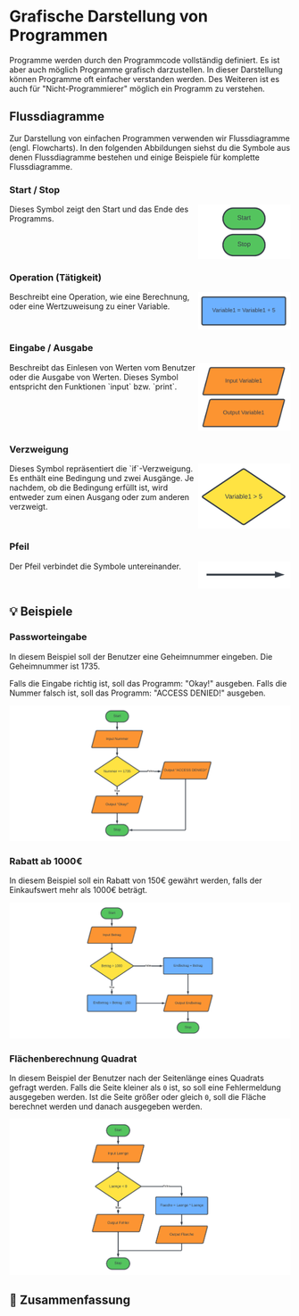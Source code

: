# Grafische Darstellung von Programmen

Programme werden durch den Programmcode vollständig definiert.
Es ist aber auch möglich Programme grafisch darzustellen.
In dieser Darstellung können Programme oft einfacher verstanden werden.
Des Weiteren ist es auch für "Nicht-Programmierer" möglich ein Programm zu verstehen.

## Flussdiagramme

Zur Darstellung von einfachen Programmen verwenden wir Flussdiagramme
(engl. Flowcharts).
In den folgenden Abbildungen siehst du die Symbole aus
denen Flussdiagramme bestehen und einige Beispiele für komplette Flussdiagramme.

### Start / Stop
<img style="float: right; width:33%" src="./images/start_stop.png">
Dieses Symbol zeigt den Start und das Ende des Programms.
<div style="clear:both;"></div>

### Operation (Tätigkeit)
<img style="float: right; width:33%" src="./images/process.png">
Beschreibt eine Operation, wie eine Berechnung,
oder eine Wertzuweisung zu einer Variable.
<div style="clear:both;"></div>

### Eingabe / Ausgabe
<img style="float: right; width:33%" src="./images/input_output.png">
Beschreibt das Einlesen von Werten vom Benutzer oder die 
Ausgabe von Werten. Dieses Symbol entspricht den Funktionen `input` bzw. `print`.
<div style="clear:both;"></div>

### Verzweigung
<img style="float: right; width:33%" src="./images/decision.png">
Dieses Symbol repräsentiert die `if`-Verzweigung.
Es enthält eine Bedingung und zwei Ausgänge.
Je nachdem, ob die Bedingung erfüllt ist, wird entweder
zum einen Ausgang oder zum anderen verzweigt.
<div style="clear:both;"></div>

### Pfeil
<img style="float: right; width:33%" src="./images/arrow.png">
Der Pfeil verbindet die Symbole untereinander.
<div style="clear:both;"></div>


## 💡 Beispiele


### Passworteingabe

In diesem Beispiel soll der Benutzer eine Geheimnummer eingeben.
Die Geheimnummer ist 1735.

Falls die Eingabe richtig ist, soll das Programm: "Okay!" ausgeben.
Falls die Nummer falsch ist, soll das Programm: "ACCESS DENIED!" ausgeben.

![Flussdiagramm einer einfachen Passworteingabe](./images/beispiel1_small.png)

### Rabatt ab 1000€

In diesem Beispiel soll ein Rabatt von 150€ gewährt werden,
falls der Einkaufswert mehr als 1000€ beträgt.

![Flussdiagramm des Rabattberechnungsprogramms](./images/beispiel2_small.png)

### Flächenberechnung Quadrat

In diesem Beispiel der Benutzer nach der Seitenlänge eines
Quadrats gefragt werden. Falls die Seite kleiner als `0` ist,
so soll eine Fehlermeldung ausgegeben werden.
Ist die Seite größer oder gleich `0`, soll die Fläche berechnet
werden und danach ausgegeben werden. 

![Flussdiagramm der Flächenberechnung](./images/beispiel3_small.png)


## 🧭 Zusammenfassung









